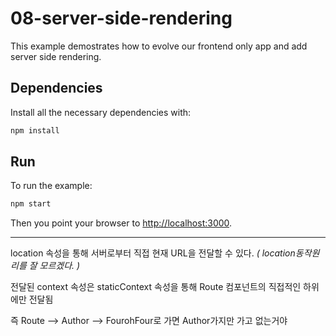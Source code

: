 # 08-server-side-rendering

This example demostrates how to evolve our frontend only app and add server side rendering.

## Dependencies

Install all the necessary dependencies with:

```bash
npm install
```

## Run

To run the example:

```bash
npm start
```

Then you point your browser to [http://localhost:3000](localhost:3000).

---
location 속성을 통해 서버로부터 직접 현재 URL을 전달할 수 있다. _( location동작원리를 잘 모르겠다. )_  

전달된 context 속성은 staticContext 속성을 통해 Route 컴포넌트의 직접적인 하위에만 전달됨  

즉 Route --> Author --> FourohFour로 가면 Author가지만 가고 없는거야